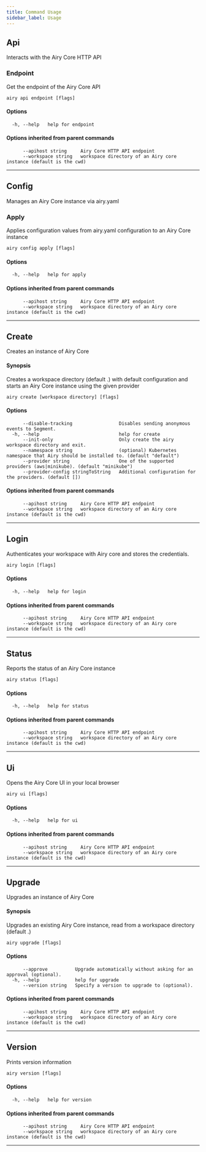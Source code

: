```yaml
---
title: Command Usage
sidebar_label: Usage
---
```


## Api

Interacts with the Airy Core HTTP API

### Endpoint

Get the endpoint of the Airy Core API

```
airy api endpoint [flags]
```

#### Options

```
  -h, --help   help for endpoint
```

#### Options inherited from parent commands

```
      --apihost string     Airy Core HTTP API endpoint
      --workspace string   workspace directory of an Airy core instance (default is the cwd)
```


***

## Config

Manages an Airy Core instance via airy.yaml

### Apply

Applies configuration values from airy.yaml configuration to an Airy Core instance

```
airy config apply [flags]
```

#### Options

```
  -h, --help   help for apply
```

#### Options inherited from parent commands

```
      --apihost string     Airy Core HTTP API endpoint
      --workspace string   workspace directory of an Airy core instance (default is the cwd)
```


***

## Create

Creates an instance of Airy Core

#### Synopsis

Creates a workspace directory (default .) with default configuration and starts an Airy Core instance using the given provider

```
airy create [workspace directory] [flags]
```

#### Options

```
      --disable-tracking                 Disables sending anonymous events to Segment.
  -h, --help                             help for create
      --init-only                        Only create the airy workspace directory and exit.
      --namespace string                 (optional) Kubernetes namespace that Airy should be installed to. (default "default")
      --provider string                  One of the supported providers (aws|minikube). (default "minikube")
      --provider-config stringToString   Additional configuration for the providers. (default [])
```

#### Options inherited from parent commands

```
      --apihost string     Airy Core HTTP API endpoint
      --workspace string   workspace directory of an Airy core instance (default is the cwd)
```


***

## Login

Authenticates your workspace with Airy core and stores the credentials.

```
airy login [flags]
```

#### Options

```
  -h, --help   help for login
```

#### Options inherited from parent commands

```
      --apihost string     Airy Core HTTP API endpoint
      --workspace string   workspace directory of an Airy core instance (default is the cwd)
```


***

## Status

Reports the status of an Airy Core instance

```
airy status [flags]
```

#### Options

```
  -h, --help   help for status
```

#### Options inherited from parent commands

```
      --apihost string     Airy Core HTTP API endpoint
      --workspace string   workspace directory of an Airy core instance (default is the cwd)
```


***

## Ui

Opens the Airy Core UI in your local browser

```
airy ui [flags]
```

#### Options

```
  -h, --help   help for ui
```

#### Options inherited from parent commands

```
      --apihost string     Airy Core HTTP API endpoint
      --workspace string   workspace directory of an Airy core instance (default is the cwd)
```


***

## Upgrade

Upgrades an instance of Airy Core

#### Synopsis

Upgrades an existing Airy Core instance, read from a workspace directory (default .)

```
airy upgrade [flags]
```

#### Options

```
      --approve          Upgrade automatically without asking for an approval (optional).
  -h, --help             help for upgrade
      --version string   Specify a version to upgrade to (optional).
```

#### Options inherited from parent commands

```
      --apihost string     Airy Core HTTP API endpoint
      --workspace string   workspace directory of an Airy core instance (default is the cwd)
```


***

## Version

Prints version information

```
airy version [flags]
```

#### Options

```
  -h, --help   help for version
```

#### Options inherited from parent commands

```
      --apihost string     Airy Core HTTP API endpoint
      --workspace string   workspace directory of an Airy core instance (default is the cwd)
```


***

